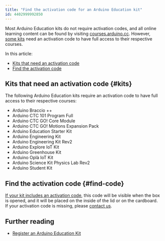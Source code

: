 ```yaml
---
title: "Find the activation code for an Arduino Education kit"
id: 4402999992850
---
```


Most Arduino Education kits do not require activation codes, and all online learning content can be found by visiting [courses.arduino.cc](https://www.arduino.cc/education/courses/). However, [some kits](#kits) need an activation code to have full access to their respective courses.

In this article:

* [Kits that need an activation code](#kits)
* [Find the activation code](#find-code)

## Kits that need an activation code {#kits}

The following Arduino Education kits require an activation code to have full access to their respective courses:

* Arduino Braccio ++
* Arduino CTC 101 Program Full
* Arduino CTC GO! Core Module
* Arduino CTC GO! Motions Expansion Pack
* Arduino Education Starter Kit
* Arduino Engineering Kit
* Arduino Engineering Kit Rev2
* Arduino Explore IoT Kit
* Arduino Greenhouse Kit
* Arduino Oplà IoT Kit
* Arduino Science Kit Physics Lab Rev2
* Arduino Student Kit

## Find the activation code {#find-code}

[If your kit includes an activation code](#kits), this code will be visible when the box is opened, and it will be placed on the inside of the lid or on the cardboard. If your activation code is missing, please [contact us](https://www.arduino.cc/en/contact-us/).

## Further reading

* <a class="link-chevron-right" href="https://support.arduino.cc/hc/en-us/articles/4407393580818-Register-an-Arduino-Education-Kit#fnref1">Register an Arduino Education Kit</a>
